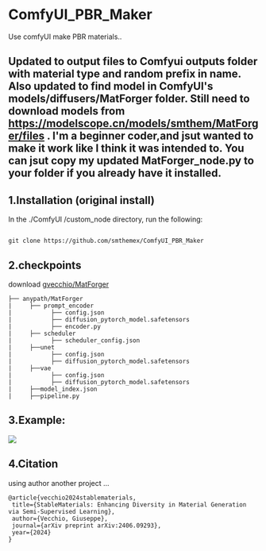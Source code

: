 # ComfyUI_PBR_Maker
Use comfyUI make PBR materials..

Updated to output files to Comfyui outputs folder with material type and random prefix in name.
Also updated to find model in ComfyUI's models/diffusers/MatForger folder.
Still need to download models from https://modelscope.cn/models/smthem/MatForger/files .
I'm a beginner coder,and jsut wanted to make it work like I think it was intended to.
You can jsut copy my updated MatForger_node.py to your folder if you already have it installed.
----

1.Installation  (original install)
-----
  In the ./ComfyUI /custom_node directory, run the following:   
```

git clone https://github.com/smthemex/ComfyUI_PBR_Maker
```
2.checkpoints 
----
download [gvecchio/MatForger](https://huggingface.co/gvecchio/MatForger) 

```
├── anypath/MatForger
|     ├── prompt_encoder
|           ├── config.json
|           ├── diffusion_pytorch_model.safetensors
|           ├── encoder.py
|     ├── scheduler
|           ├── scheduler_config.json
|     ├──unet
|           ├── config.json
|           ├── diffusion_pytorch_model.safetensors
|     ├──vae
|           ├── config.json
|           ├── diffusion_pytorch_model.safetensors
|     ├──model_index.json
|     ├──pipeline.py
```

3.Example:
----
![](https://github.com/smthemex/ComfyUI_PBR_Maker/blob/main/example.png)

4.Citation
--
using author another project ...
 ``` 
@article{vecchio2024stablematerials,
  title={StableMaterials: Enhancing Diversity in Material Generation via Semi-Supervised Learning},
  author={Vecchio, Giuseppe},
  journal={arXiv preprint arXiv:2406.09293},
  year={2024}
}

```
